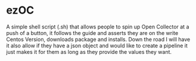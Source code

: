 # ezOC
A simple shell script (.sh) that allows people to spin up Open Collector at a push of a button, it follows the guide and asserts they are on the write Centos Version, downloads package and installs.  Down the road I will have it also allow if they have a json object and would like to create a pipeline it just makes it for them as long as they provide the values they want.
